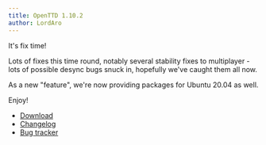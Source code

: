 ```yaml
---
title: OpenTTD 1.10.2
author: LordAro
---
```


It's fix time!

Lots of fixes this time round, notably several stability fixes to multiplayer - lots of possible desync bugs snuck in, hopefully we've caught them all now.

As a new "feature", we're now providing packages for Ubuntu 20.04 as well.

Enjoy!

* [Download](https://www.openttd.org/downloads/openttd-releases/latest.html)
* [Changelog](https://cdn.openttd.org/openttd-releases/1.10.2/changelog.txt)
* [Bug tracker](https://github.com/OpenTTD/OpenTTD/issues)


